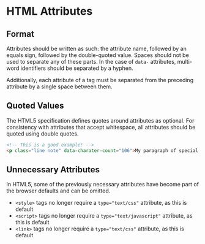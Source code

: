 # HTML Attributes

## Format

Attributes should be written as such: the attribute name, followed by an equals sign, followed by the double-quoted value. Spaces should not be used to separate any of these parts. In the case of `data-` attributes, multi-word identifiers should be separated by a hyphen.

Additionally, each attribute of a tag must be separated from the preceding attribute by a single space between them.

## Quoted Values

The HTML5 specification defines quotes around attributes as optional. For consistency with attributes that accept whitespace, all attributes should be quoted using double quotes.

```html
<!-- This is a good example! -->
<p class="line note" data-charater-count="106">My paragraph of special text.</p>
```

## Unnecessary Attributes

In HTML5, some of the previously necessary attributes have become part of the browser defaults and can be omitted.
* `<style>` tags no longer require a `type="text/css"` attribute, as this is default
* `<script>` tags no longer require a `type="text/javascript"` attribute, as this is default
* `<link>` tags no longer require a `type="text/css"` attribute, as this is default
